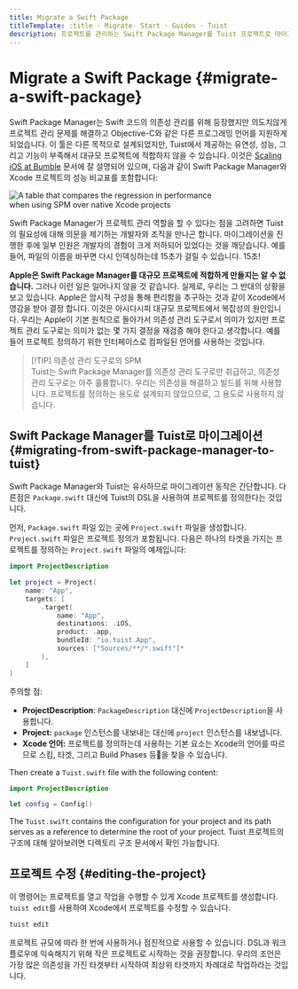 ```yaml
---
title: Migrate a Swift Package
titleTemplate: :title · Migrate· Start · Guides · Tuist
description: 프로젝트를 관리하는 Swift Package Manager를 Tuist 프로젝트로 마이그레이션 하는 방법을 알아봅니다.
---
```


# Migrate a Swift Package {#migrate-a-swift-package}

Swift Package Manager는 Swift 코드의 의존성 관리를 위해 등장했지만 의도치않게 프로젝트 관리 문제를 해결하고 Objective-C와 같은 다른 프로그래밍 언어를 지원하게 되었습니다. 이 툴은 다른 목적으로 설계되었지만, Tuist에서 제공하는 유연성, 성능, 그리고 기능이 부족해서 대규모 프로젝트에 적합하지 않을 수 있습니다. 이것은 [Scaling iOS at Bumble](https://medium.com/bumble-tech/scaling-ios-at-bumble-239e0fa009f2) 문서에 잘 설명되어 있으며, 다음과 같이 Swift Package Manager와 Xcode 프로젝트의 성능 비교표를 포함합니다:

<img style="max-width: 400px;" alt="A table that compares the regression in performance when using SPM over native Xcode projects" src="/images/guides/start/migrate/performance-table.webp">

Swift Package Manager가 프로젝트 관리 역할을 할 수 있다는 점을 고려하면 Tuist의 필요성에 대해 의문을 제기하는 개발자와 조직을 만나곤 합니다. 마이그레이션을 진행한 후에 일부 인원은 개발자의 경험이 크게 저하되어 있었다는 것을 깨닫습니다. 예를 들어, 파일의 이름을 바꾸면 다시 인덱싱하는데 15초가 걸릴 수 있습니다. 15초!

**Apple은 Swift Package Manager를 대규모 프로젝트에 적합하게 만들지는 알 수 없습니다.** 그러나 이런 일은 일어나지 않을 것 같습니다. 실제로, 우리는 그 반대의 상황을 보고 있습니다. Apple은 암시적 구성을 통해 편리함을 추구하는 것과 같이 Xcode에서 영감을 받아 결정 합니다. 이것은 <LocalizedLink href="/guides/develop/projects/cost-of-convenience">아시다시피</LocalizedLink> 대규모 프로젝트에서 복잡성의 원인입니다. 우리는 Apple이 기본 원칙으로 돌아가서 의존성 관리 도구로서 의미가 있지만 프로젝트 관리 도구로는 의미가 없는 몇 가지 결정을 재검증 해야 한다고 생각합니다. 예를 들어 프로젝트 정의하기 위한 인터페이스로 컴파일된 언어를 사용하는 것입니다.

> [!TIP] 의존성 관리 도구로의 SPM\
> Tuist는 Swift Package Manager를 의존성 관리 도구로만 취급하고, 의존성 관리 도구로는 아주 훌륭합니다. 우리는 의존성을 해결하고 빌드를 위해 사용합니다. 프로젝트를 정의하는 용도로 설계되지 않았으므로, 그 용도로 사용하지 않습니다.

## Swift Package Manager를 Tuist로 마이그레이션 {#migrating-from-swift-package-manager-to-tuist}

Swift Package Manager와 Tuist는 유사하므로 마이그레이션 동작은 간단합니다. 다른점은 `Package.swift` 대신에 Tuist의 DSL을 사용하여 프로젝트를 정의한다는 것입니다.

먼저, `Package.swift` 파일 있는 곳에 `Project.swift` 파일을 생성합니다. `Project.swift` 파일은 프로젝트 정의가 포함됩니다. 다음은 하나의 타겟을 가지는 프로젝트를 정의하는 `Project.swift` 파일의 예제입니다:

```swift
import ProjectDescription

let project = Project(
    name: "App",
    targets: [
        .target(
            name: "App",
            destinations: .iOS,
            product: .app,
            bundleId: "io.tuist.App",
            sources: ["Sources/**/*.swift"]*
        ),
    ]
)
```

주의할 점:

- **ProjectDescription**: `PackageDescription` 대신에 `ProjectDescription`을 사용합니다.
- **Project:** `package` 인스턴스를 내보내는 대신에 `project` 인스턴스를 내보냅니다.
- **Xcode 언어:** 프로젝트를 정의하는데 사용하는 기본 요소는 Xcode의 언어를 따르므로 스킴, 타겟, 그리고 Build Phases 등을 찾을 수 있습니다.

Then create a `Tuist.swift` file with the following content:

```swift
import ProjectDescription

let config = Config()
```

The `Tuist.swift` contains the configuration for your project and its path serves as a reference to determine the root of your project. Tuist 프로젝트의 구조에 대해 알아보려면 <LocalizedLink href="/guides/develop/projects/directory-structure">디렉토리 구조</LocalizedLink> 문서에서 확인 가능합니다.

## 프로젝트 수정 {#editing-the-project}

이 명령어는 프로젝트를 열고 작업을 수행할 수 있게 Xcode 프로젝트를 생성합니다. <LocalizedLink href="/guides/develop/projects/editing">`tuist edit`</LocalizedLink>를 사용하여 Xcode에서 프로젝트를 수정할 수 있습니다.

```bash
tuist edit
```

프로젝트 규모에 따라 한 번에 사용하거나 점진적으로 사용할 수 있습니다. DSL과 워크플로우에 익숙해지기 위해 작은 프로젝트로 시작하는 것을 권장합니다. 우리의 조언은 가장 많은 의존성을 가진 타겟부터 시작하여 최상위 타겟까지 차례대로 작업하라는 것입니다.

